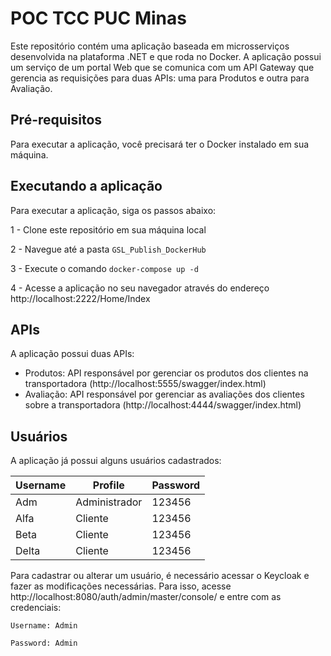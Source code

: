 
# POC TCC PUC Minas

Este repositório contém uma aplicação baseada em microsserviços desenvolvida na plataforma .NET e que roda no Docker. A aplicação possui um serviço de um portal Web que se comunica com um API Gateway que gerencia as requisições para duas APIs: uma para Produtos e outra para Avaliação.

## Pré-requisitos
Para executar a aplicação, você precisará ter o Docker instalado em sua máquina.

## Executando a aplicação
Para executar a aplicação, siga os passos abaixo:

1 - Clone este repositório em sua máquina local

2 - Navegue até a pasta `GSL_Publish_DockerHub`

3 - Execute o comando `docker-compose up -d`

4 - Acesse a aplicação no seu navegador através do endereço http://localhost:2222/Home/Index

## APIs
A aplicação possui duas APIs:

- Produtos: API responsável por gerenciar os produtos dos clientes na transportadora (http://localhost:5555/swagger/index.html)
- Avaliação: API responsável por gerenciar as avaliações dos clientes sobre a transportadora (http://localhost:4444/swagger/index.html)

## Usuários
A aplicação já possui alguns usuários cadastrados:

| Username             | Profile      | Password |
| --------- | ---------------- | -------- |
| Adm | Administrador | 123456 |
| Alfa | Cliente | 123456 |
| Beta | Cliente | 123456 |
| Delta | Cliente | 123456 |


Para cadastrar ou alterar um usuário, é necessário acessar o Keycloak e fazer as modificações necessárias. Para isso, acesse http://localhost:8080/auth/admin/master/console/ e entre com as credenciais: 

`Username: Admin` 

`Password: Admin`




